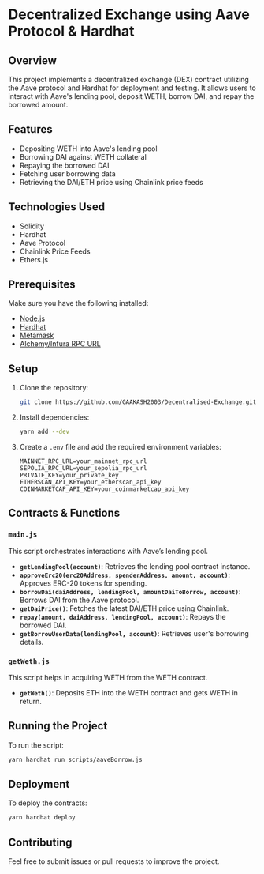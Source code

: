 # Decentralized Exchange using Aave Protocol & Hardhat

## Overview

This project implements a decentralized exchange (DEX) contract utilizing the Aave protocol and Hardhat for deployment and testing. It allows users to interact with Aave's lending pool, deposit WETH, borrow DAI, and repay the borrowed amount.

## Features

- Depositing WETH into Aave's lending pool
- Borrowing DAI against WETH collateral
- Repaying the borrowed DAI
- Fetching user borrowing data
- Retrieving the DAI/ETH price using Chainlink price feeds

## Technologies Used

- Solidity
- Hardhat
- Aave Protocol
- Chainlink Price Feeds
- Ethers.js

## Prerequisites

Make sure you have the following installed:

- [Node.js](https://nodejs.org/)
- [Hardhat](https://hardhat.org/)
- [Metamask](https://metamask.io/)
- [Alchemy/Infura RPC URL](https://www.alchemy.com/)

## Setup

1. Clone the repository:

   ```sh
   git clone https://github.com/GAAKASH2003/Decentralised-Exchange.git

   ```

2. Install dependencies:
   ```sh
   yarn add --dev
   ```
3. Create a `.env` file and add the required environment variables:
   ```env
   MAINNET_RPC_URL=your_mainnet_rpc_url
   SEPOLIA_RPC_URL=your_sepolia_rpc_url
   PRIVATE_KEY=your_private_key
   ETHERSCAN_API_KEY=your_etherscan_api_key
   COINMARKETCAP_API_KEY=your_coinmarketcap_api_key
   ```

## Contracts & Functions

### `main.js`

This script orchestrates interactions with Aave’s lending pool.

- **`getLendingPool(account)`**: Retrieves the lending pool contract instance.
- **`approveErc20(erc20Address, spenderAddress, amount, account)`**: Approves ERC-20 tokens for spending.
- **`borrowDai(daiAddress, lendingPool, amountDaiToBorrow, account)`**: Borrows DAI from the Aave protocol.
- **`getDaiPrice()`**: Fetches the latest DAI/ETH price using Chainlink.
- **`repay(amount, daiAddress, lendingPool, account)`**: Repays the borrowed DAI.
- **`getBorrowUserData(lendingPool, account)`**: Retrieves user's borrowing details.

### `getWeth.js`

This script helps in acquiring WETH from the WETH contract.

- **`getWeth()`**: Deposits ETH into the WETH contract and gets WETH in return.

## Running the Project

To run the script:

```sh
yarn hardhat run scripts/aaveBorrow.js
```

## Deployment

To deploy the contracts:

```sh
yarn hardhat deploy
```

## Contributing

Feel free to submit issues or pull requests to improve the project.
